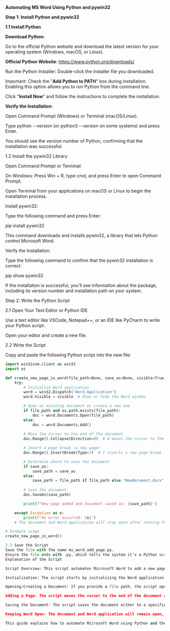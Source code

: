 **Automating MS Word Using Python and pywin32**

**Step 1**: **Install Python and pywin32**

**1.1 Install Python**

**Download Python**:

Go to the official Python website and download the latest version for your operating system (Windows, macOS, or Linux).

**Official Python Website**: https://www.python.org/downloads/

Run the Python Installer:
Double-click the installer file you downloaded.

Important: Check the "**Add Python to PATH**" box during installation. Enabling this option allows you to run Python from the command line.

Click "**Install Now**" and follow the instructions to complete the installation.

**Verify the Installation**:

Open Command Prompt (Windows) or Terminal (macOS/Linux).

Type python --version (or python3 --version on some systems) and press Enter.

You should see the version number of Python, confirming that the installation was successful.

1.2 Install the pywin32 Library

Open Command Prompt or Terminal:

On Windows: Press Win + R, type cmd, and press Enter to open Command Prompt.

Open Terminal from your applications on macOS or Linux to begin the installation process.

Install pywin32:

Type the following command and press Enter:

pip install pywin32

This command downloads and installs pywin32, a library that lets Python control Microsoft Word.

Verify the Installation:

Type the following command to confirm that the pywin32 installation is correct:

pip show pywin32

If the installation is successful, you’ll see information about the package, including its version number and installation path on your system.

Step 2: Write the Python Script

2.1 Open Your Text Editor or Python IDE

Use a text editor like VSCode, Notepad++, or an IDE like PyCharm to write your Python script.

Open your editor and create a new file.

2.2 Write the Script

Copy and paste the following Python script into the new file:
 
```python
import win32com.client as win32
import os

def create_new_page_in_word(file_path=None, save_as=None, visible=True):
    try:
        # Initialize Word application
        word = win32.Dispatch('Word.Application')
        word.Visible = visible  # Show or hide the Word window

        # Open an existing document or create a new one
        if file_path and os.path.exists(file_path):
            doc = word.Documents.Open(file_path)
        else:
            doc = word.Documents.Add()
        
        # Move the cursor to the end of the document
        doc.Range().Collapse(Direction=0)  # 0 moves the cursor to the end

        # Insert a page break (a new page)
        doc.Range().InsertBreak(Type=7)  # 7 inserts a new page break

        # Determine where to save the document
        if save_as:
            save_path = save_as
        else:
            save_path = file_path if file_path else "NewDocument.docx"
        
        # Save the document
        doc.SaveAs(save_path)

        print(f"New page added and document saved as: {save_path}")

    except Exception as e:
        print(f"An error occurred: {e}")
    # The document and Word application will stay open after running the script

# Example usage
create_new_page_in_word()

2.3 Save the Script
Save the file with the name ms_word_add_page.py.
Ensure the file ends with .py, which tells the system it’s a Python script.
Explanation of the Script

Script Overview: This script automates Microsoft Word to add a new page to an existing or new document. It uses the pywin32 library to control Word from Python.

Initialization: The script starts by initializing the Word application. You can set the visible parameter to control whether the Word window is visible.

Opening/Creating a Document: If you provide a file path, the script opens that document. If you don't, it creates a new document.

Adding a Page: The script moves the cursor to the end of the document and inserts a new page by adding a page break.

Saving the Document: The script saves the document either to a specified location (save_as) or uses the original file path. If you don't provide a file path, the script saves the document as NewDocument.docx.

Keeping Word Open: The document and Word application will remain open, allowing you to continue working on the document without the script automatically closing it.

This guide explains how to automate Microsoft Word using Python and the pywin32 library. I designed the instructions to be simple and easy to follow, making them ideal for beginners or anyone looking to enhance their automation skills. 
